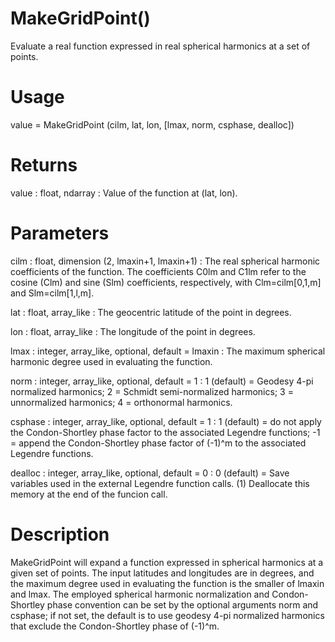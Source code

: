 # MakeGridPoint()

Evaluate a real function expressed in real spherical harmonics at a set of points.

# Usage

value = MakeGridPoint (cilm, lat, lon, [lmax, norm, csphase, dealloc])

# Returns

value : float, ndarray
:   Value of the function at (lat, lon).

# Parameters

cilm : float, dimension (2, lmaxin+1, lmaxin+1)
:   The real spherical harmonic coefficients of the function. The coefficients C0lm and C1lm refer to the cosine (Clm) and sine (Slm) coefficients, respectively, with Clm=cilm[0,1,m] and Slm=cilm[1,l,m].

lat : float, array_like
:   The geocentric latitude of the point in degrees.

lon : float, array_like
:   The longitude of the point in degrees.

lmax : integer, array_like, optional, default = lmaxin
:   The maximum spherical harmonic degree used in evaluating the function.

norm : integer, array_like, optional, default = 1
:   1 (default) = Geodesy 4-pi normalized harmonics; 2 = Schmidt semi-normalized harmonics; 3 = unnormalized harmonics; 4 = orthonormal harmonics.

csphase : integer, array_like, optional, default = 1
:   1 (default) = do not apply the Condon-Shortley phase factor to the associated Legendre functions; -1 = append the Condon-Shortley phase factor of (-1)^m to the associated Legendre functions.

dealloc : integer, array_like, optional, default = 0
:   0 (default) = Save variables used in the external Legendre function calls. (1) Deallocate this memory at the end of the funcion call.

# Description

MakeGridPoint will expand a function expressed in spherical harmonics at a given set of points. The input latitudes and longitudes are in degrees, and the maximum degree used in evaluating the function is the smaller of lmaxin and lmax. The employed spherical harmonic normalization and Condon-Shortley phase convention can be set by the optional arguments norm and csphase; if not set, the default is to use geodesy 4-pi normalized harmonics that exclude the Condon-Shortley phase of (-1)^m.
